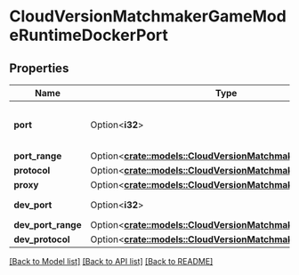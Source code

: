 # CloudVersionMatchmakerGameModeRuntimeDockerPort

## Properties

Name | Type | Description | Notes
------------ | ------------- | ------------- | -------------
**port** | Option<**i32**> | The port number to connect to.  ### Related - cloud.version.matchmaker.PortProtocol - cloud.version.matchmaker.ProxyKind | [optional]
**port_range** | Option<[**crate::models::CloudVersionMatchmakerPortRange**](CloudVersionMatchmakerPortRange.md)> |  | [optional]
**protocol** | Option<[**crate::models::CloudVersionMatchmakerPortProtocol**](CloudVersionMatchmakerPortProtocol.md)> |  | [optional]
**proxy** | Option<[**crate::models::CloudVersionMatchmakerProxyKind**](CloudVersionMatchmakerProxyKind.md)> |  | [optional]
**dev_port** | Option<**i32**> | _Configures Rivet CLI behavior. Has no effect on server behavior._ | [optional]
**dev_port_range** | Option<[**crate::models::CloudVersionMatchmakerPortRange**](CloudVersionMatchmakerPortRange.md)> |  | [optional]
**dev_protocol** | Option<[**crate::models::CloudVersionMatchmakerPortProtocol**](CloudVersionMatchmakerPortProtocol.md)> |  | [optional]

[[Back to Model list]](../README.md#documentation-for-models) [[Back to API list]](../README.md#documentation-for-api-endpoints) [[Back to README]](../README.md)


